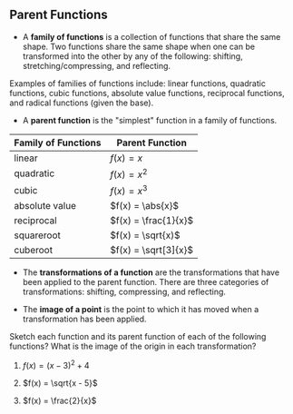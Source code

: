 Parent Functions
-------


* A **family of functions** is a collection of functions that share the same shape. Two functions share the same shape when one can be transformed into the other by any of the following: shifting, stretching/compressing, and reflecting.

Examples of families of functions include: linear functions, quadratic functions, cubic functions, absolute value functions, reciprocal functions, and radical functions (given the base).

* A **parent function** is the "simplest" function in a family of functions.

| Family of Functions| Parent Function |
| --- | --- |
| linear | $f(x) = x$ |
| quadratic | $f(x) = x^2$ |
| cubic | $f(x) = x^3$ |
| absolute value | $f(x) = \abs{x}$ |
| reciprocal | $f(x) = \frac{1}{x}$ |
| squareroot | $f(x) = \sqrt{x)$ |
| cuberoot | $f(x) = \sqrt[3]{x}$ |

* The **transformations of a function** are the transformations that have been applied to the parent function. There are three categories of transformations: shifting, compressing, and reflecting.

* The **image of a point** is the point to which it has moved when a transformation has been applied.


Sketch each function and its parent function of each of the following functions? What is the image of the origin in each transformation?

1. $f(x) = (x-3)^2 + 4$

2. $f(x) = \sqrt{x - 5}$

3. $f(x) = \frac{2}{x}$